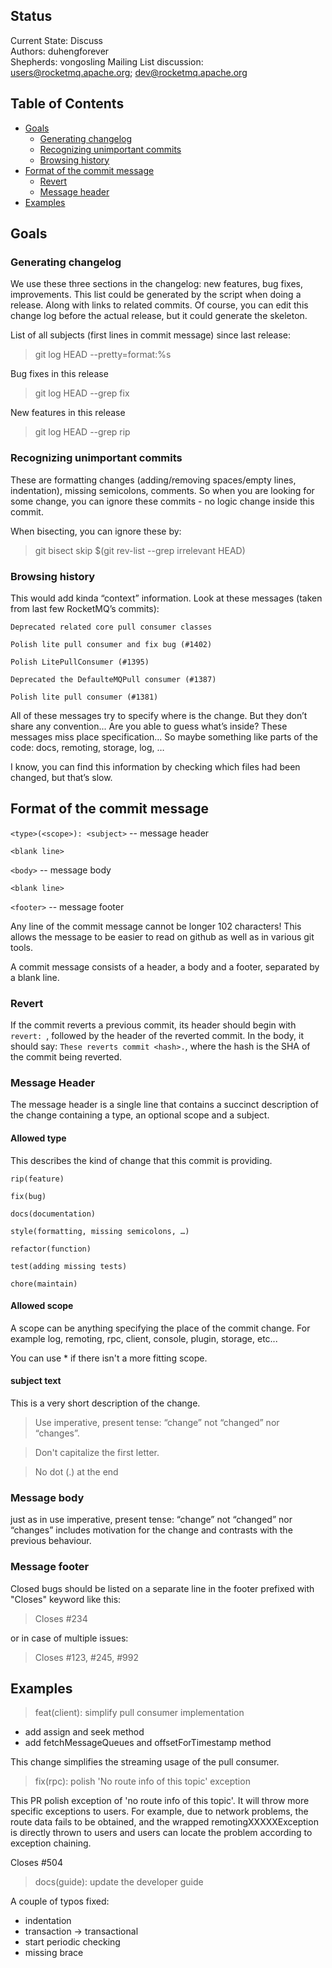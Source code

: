 Status
-----------------
Current State: Discuss      
Authors: duhengforever    
Shepherds: vongosling
Mailing List discussion: users@rocketmq.apache.org; dev@rocketmq.apache.org     

Table of Contents
-----------------
-   [Goals](#goals)
    -   [Generating changelog](#generate-changelog)
    -   [Recognizing unimportant commits](#recognizing-unimportant-commits)
    -   [Browsing history](#browsing-history)
-   [Format of the commit message](#format)
    -   [Revert](#revert)
    -   [Message header](#message-header)
-   [Examples](#examples)

Goals
-------------

### Generating changelog
We use these three sections in the changelog: new features, bug fixes, improvements.
This list could be generated by the script when doing a release. Along with links to related commits.
Of course, you can edit this change log before the actual release, but it could generate the skeleton.

List of all subjects (first lines in commit message) since last release:
> git log <last tag> HEAD --pretty=format:%s

Bug fixes in this release
> git log <last release> HEAD --grep fix

New features in this release
> git log <last release> HEAD --grep rip


### Recognizing unimportant commits

These are formatting changes (adding/removing spaces/empty lines, indentation), missing semicolons, comments. So when you are looking for some change, you can ignore these commits - no logic change inside this commit.

When bisecting, you can ignore these by:
> git bisect skip $(git rev-list --grep irrelevant <good place> HEAD)


### Browsing history

This would add kinda “context” information.
Look at these messages (taken from last few RocketMQ’s commits):

`Deprecated related core pull consumer classes`

`Polish lite pull consumer and fix bug (#1402)`

`Polish LitePullConsumer (#1395)`

`Deprecated the DefaulteMQPull consumer (#1387)`

`Polish lite pull consumer (#1381)`

All of these messages try to specify where is the change. But they don’t share any convention... Are you able to guess what’s inside? These messages miss place specification... So maybe something like parts of the code: docs, remoting, storage, log, …

I know, you can find this information by checking which files had been changed, but that’s slow. 


Format of the commit message
-------------

`<type>(<scope>): <subject>` -- message header

`<blank line>`

`<body>` -- message body

`<blank line>`

`<footer>` -- message footer

Any line of the commit message cannot be longer 102 characters! This allows the message to be easier to read on github as well as in various git tools.

A commit message consists of a header, a body and a footer, separated by a blank line.

### Revert

If the commit reverts a previous commit, its header should begin with `revert: `, followed by the header of the reverted commit. In the body, it should say: `These reverts commit <hash>.`, where the hash is the SHA of the commit being reverted.


### Message Header

The message header is a single line that contains a succinct description of the change containing a type, an optional scope and a subject.

#### Allowed type
This describes the kind of change that this commit is providing.

`rip(feature)`

`fix(bug)`

`docs(documentation)`

`style(formatting, missing semicolons, …)`

`refactor(function)`

`test(adding missing tests)`

`chore(maintain)`

#### Allowed scope

A scope can be anything specifying the place of the commit change. For example log, remoting, rpc, client, console, plugin, storage, etc...

You can use * if there isn't a more fitting scope.

#### subject text
This is a very short description of the change.

> Use imperative, present tense: “change” not “changed” nor “changes”.

> Don't capitalize the first letter.

> No dot (.) at the end

### Message body
just as in <subject> use imperative, present tense: “change” not “changed” nor “changes”
includes motivation for the change and contrasts with the previous behaviour.

### Message footer

Closed bugs should be listed on a separate line in the footer prefixed with "Closes" keyword like this:

> Closes #234

or in case of multiple issues:

> Closes #123, #245, #992


Examples
-------------


> feat(client): simplify pull consumer implementation

  - add assign and seek method
  - add fetchMessageQueues and offsetForTimestamp method

This change simplifies the streaming usage of the pull consumer. 

> fix(rpc): polish 'No route info of this topic' exception

This PR polish exception of 'no route info of this topic'. It will throw more specific exceptions to users. For example, due to network problems, the route data fails to be obtained, and the wrapped remotingXXXXXException is directly thrown to users and users can locate the problem according to exception chaining.

Closes #504

> docs(guide): update the developer guide

A couple of typos fixed:
- indentation
- transaction -> transactional
- start periodic checking
- missing brace